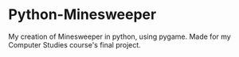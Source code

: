 # Python-Minesweeper
My creation of Minesweeper in python, using pygame. Made for my Computer Studies course's final project.
